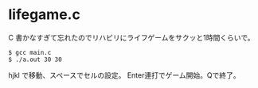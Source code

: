 # lifegame.c

C 書かなすぎて忘れたのでリハビリにライフゲームをサクッと1時間くらいで。

```
$ gcc main.c
$ ./a.out 30 30
```

hjkl で移動、スペースでセルの設定。
Enter連打でゲーム開始。Qで終了。
